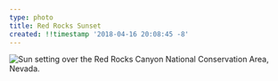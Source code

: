 ```yaml
---
type: photo
title: Red Rocks Sunset
created: !!timestamp '2018-04-16 20:08:45 -8'
---
```

![Sun setting over the Red Rocks Canyon National Conservation Area, Nevada.](/media/images/photos/2018/04/red-rocks.jpg)
